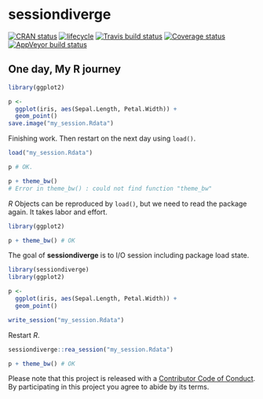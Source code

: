 
<!-- README.md is generated from README.Rmd. Please edit that file -->

# sessiondiverge

[![CRAN
status](https://www.r-pkg.org/badges/version/sessiondiverge)](https://cran.r-project.org/package=sessiondiverge)
[![lifecycle](https://img.shields.io/badge/lifecycle-experimental-orange.svg)](https://www.tidyverse.org/lifecycle/#experimental)
[![Travis build
status](https://travis-ci.org/uribo/sessiondiverge.svg?branch=master)](https://travis-ci.org/uribo/sessiondiverge)
[![Coverage
status](https://codecov.io/gh/uribo/sessiondiverge/branch/master/graph/badge.svg)](https://codecov.io/github/uribo/sessiondiverge?branch=master)
[![AppVeyor build
status](https://ci.appveyor.com/api/projects/status/github/uribo/sessiondiverge?branch=master&svg=true)](https://ci.appveyor.com/project/uribo/sessiondiverge)

## One day, My R journey

``` r
library(ggplot2)

p <- 
  ggplot(iris, aes(Sepal.Length, Petal.Width)) +
  geom_point()
save.image("my_session.Rdata")
```

Finishing work. Then restart on the next day using `load()`.

``` r
load("my_session.Rdata")

p # OK. 

p + theme_bw()
# Error in theme_bw() : could not find function "theme_bw"
```

*R* Objects can be reproduced by `load()`, but we need to read the
package again. It takes labor and effort.

``` r
library(ggplot2)

p + theme_bw() # OK
```

The goal of **sessiondiverge** is to I/O session including package load
state.

``` r
library(sessiondiverge)
library(ggplot2)

p <- 
  ggplot(iris, aes(Sepal.Length, Petal.Width)) +
  geom_point()

write_session("my_session.Rdata")
```

Restart *R*.

``` r
sessiondiverge::rea_session("my_session.Rdata")

p + theme_bw() # OK
```

Please note that this project is released with a [Contributor Code of
Conduct](CODE_OF_CONDUCT.md). By participating in this project you agree
to abide by its terms.
